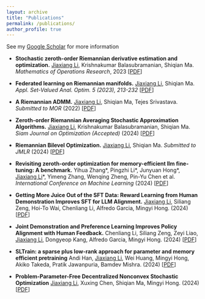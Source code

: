 ```yaml
---
layout: archive
title: "Publications"
permalink: /publications/
author_profile: true
---
```


See my [Google Scholar](https://scholar.google.com/citations?user=h5OWvc0AAAAJ&hl=en) for more information

- **Stochastic zeroth-order Riemannian derivative estimation and optimization.** <ins>Jiaxiang Li</ins>, Krishnakumar Balasubramanian, Shiqian Ma. *Mathematics of Operations Research*, 2023 \[[PDF](https://arxiv.org/pdf/2003.11238.pdf)\]

- **Federated learning on Riemannian manifolds.** <ins>Jiaxiang Li</ins>, Shiqian Ma. *Appl. Set-Valued Anal. Optim. 5 (2023), 213-232* \[[PDF](https://arxiv.org/pdf/2206.05668.pdf)\]

- **A Riemannian ADMM.** <ins>Jiaxiang Li</ins>, Shiqian Ma, Tejes Srivastava. *Submitted to MOR* (2022) \[[PDF](https://arxiv.org/pdf/2211.02163.pdf)\]

- **Zeroth-order Riemannian Averaging Stochastic Approximation Algorithms.** <ins>Jiaxiang Li</ins>, Krishnakumar Balasubramanian, Shiqian Ma. *Siam Journal on Optimization (Accepted)* (2024) \[[PDF](https://arxiv.org/pdf/2309.14506.pdf)\]

- **Riemannian Bilevel Optimization.** <ins>Jiaxiang Li</ins>, Shiqian Ma. *Submitted to JMLR* (2024) \[[PDF](https://arxiv.org/pdf/2402.02019.pdf)\]

- **Revisiting zeroth-order optimization for memory-efficient llm fine-tuning: A benchmark.** Yihua Zhang*, Pingzhi Li*, Junyuan Hong*, <ins>Jiaxiang Li</ins>*, Yimeng Zhang, Wenqing Zheng, Pin-Yu Chen et al. *International Conference on Machine Learning* (2024) \[[PDF](https://arxiv.org/pdf/2402.11592)\]

- **Getting More Juice Out of the SFT Data: Reward Learning from Human Demonstration Improves SFT for LLM Alignment.** <ins>Jiaxiang Li</ins>, Siliang Zeng, Hoi-To Wai, Chenliang Li, Alfredo Garcia, Mingyi Hong. (2024) \[[PDF](https://arxiv.org/pdf/2405.17888)\]

- **Joint Demonstration and Preference Learning Improves Policy Alignment with Human Feedback.** Chenliang Li, Siliang Zeng, Zeyi Liao, <ins>Jiaxiang Li</ins>, Dongyeop Kang, Alfredo Garcia, Mingyi Hong. (2024) \[[PDF](https://arxiv.org/pdf/2406.06874)\]

- **SLTrain: a sparse plus low-rank approach for parameter and memory efficient pretraining** Andi Han, <ins>Jiaxiang Li</ins>, Wei Huang, Mingyi Hong, Akiko Takeda, Pratik Jawanpuria, Bamdev Mishra. (2024) \[[PDF](https://arxiv.org/pdf/2406.02214)\]

- **Problem-Parameter-Free Decentralized Nonconvex Stochastic Optimization** <ins>Jiaxiang Li</ins>, Xuxing Chen, Shiqian Ma, Mingyi Hong. (2024) \[[PDF](https://arxiv.org/pdf/2402.08821)\]

